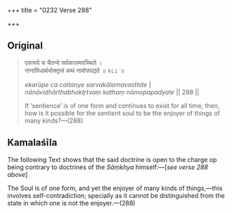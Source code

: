 +++
title = "0232 Verse 288"

+++
## Original 
>
> एकरूपे च चैतन्ये सर्वकालमवस्थिते ।  
> नानाविधार्थभोक्तृत्वं कथं नामोपपद्यते ॥ २८८ ॥ 
>
> *ekarūpe ca caitanye sarvakālamavasthite* \|  
> *nānāvidhārthabhoktṛtvaṃ kathaṃ nāmopapadyate* \|\| 288 \|\| 
>
> If ‘sentience’ is of one form and continues to exist for all time, then, how is it possible for the sentient soul to be the enjoyer of things of many kinds?—(288)



## Kamalaśīla

The following Text shows that the said doctrine is open to the charge op being contrary to doctrines of the *Sāṃkhya* himself:—[*see verse 288 above*]

The Soul is of one form, and yet the enjoyer of many kinds of things,—this involves self-contradiction; specially as it cannot be distinguished from the state in which one is not the enjoyer.—(288)


